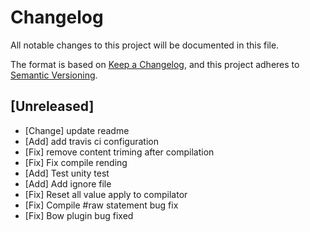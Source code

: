 # Changelog

All notable changes to this project will be documented in this file.

The format is based on [Keep a Changelog](https://keepachangelog.com/en/1.0.0/),
and this project adheres to [Semantic Versioning](https://semver.org/spec/v2.0.0.html).

## [Unreleased]

- [Change] update readme
- [Add] add travis ci configuration
- [Fix] remove content triming after compilation
- [Fix] Fix compile rending
- [Add] Test unity test
- [Add] Add ignore file
- [Fix] Reset all value apply to compilator
- [Fix] Compile #raw statement bug fix
- [Fix] Bow plugin bug fixed